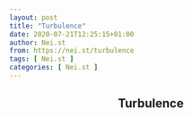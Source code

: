 ```yaml
---
layout: post
title: "Turbulence"
date: 2020-07-21T12:25:15+01:00
author: Nei.st
from: https://nei.st/turbulence
tags: [ Nei.st ]
categories: [ Nei.st ]
---
```


<article class="post-23349 page type-page status-publish hentry" id="post-23349">
 <header class="page-header medium Archives">
  <div class="page-header__image">
  </div>
  <div class="page-header__content">
   <h1 class="page-title text-align-center">
    Turbulence
   </h1>
  </div>
 </header>
 <div class="entry-content aesop-entry-content" id="post-23349-content">
 </div>
 <footer class="entry-footer">
 </footer>
</article>
